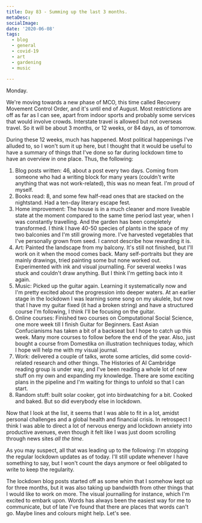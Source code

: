```yaml
---
title: Day 83 - Summing up the last 3 months.
metaDesc: 
socialImage:  
date: '2020-06-08'
tags:
  - blog
  - general
  - covid-19
  - art
  - gardening
  - music
  
---
```


Monday. 
 
We're moving towards a new phase of MCO, this time called Recovery Movement Control Order, and it's until end of August. Most restrictions are off as far as I can see, apart from indoor sports and probably some services that would involve crowds. Interstate travel is allowed but not overseas travel. So it will be about 3 months, or 12 weeks, or 84 days, as of tomorrow. 

During these 12 weeks, much has happened. Most political happenings I've alluded to, so I won't sum it up here, but I thought that it would be useful to have a summary of things that I've done so far during lockdown time to have an overview in one place. Thus, the following: 

1. Blog posts written: 46, about a post every two days. Coming from someone who had a writing block for many years (couldn't write anything that was not work-related), this was no mean feat. I'm proud of myself. 
2. Books read: 8, and some few half-read ones that are stacked on the nightstand. Had a ten-day literary escape fest.  
3. Home improvement: The house is in a much cleaner and more liveable state at the moment compared to the same time period last year, when I was constantly travelling. And the garden has been completely transformed. I think I have 40-50 species of plants in the space of my two balconies and I'm still growing more. I've harvested vegetables that I've personally grown from seed. I cannot describe how rewarding it is.   
4. Art: Painted the landscape from my balcony. It's still not finished, but I'll work on it when the mood comes back. Many self-portraits but they are mainly drawings, tried painting some but none worked out. Experimented with ink and visual journalling. For several weeks I was stuck and couldn't draw anything. But I think I'm getting back into it again.    
5. Music: Picked up the guitar again. Learning it systematically now and I'm pretty excited about the progression into deeper waters. At an earlier stage in the lockdown I was learning some song on my ukulele, but now that I have my guitar fixed (it had a broken string) and have a structured course I'm following, I think I'll be focusing on the guitar.  
6. Online courses: Finished two courses on Computational Social Science, one more week till I finish Guitar for Beginners. East Asian Confucianisms has taken a bit of a backseat but I hope to catch up this week. Many more courses to follow before the end of the year. Also, just bought a course from Domestika on illustration techniques today, which I hope will help me with my visual journal. 
7. Work: delivered a couple of talks, wrote some articles, did some covid-related research and other things. The Histories of AI Cambridge reading group is under way, and I've been reading a whole lot of new stuff on my own and expanding my knowledge. There are some exciting plans in the pipeline and I'm waiting for things to unfold so that I can start.   
8. Random stuff: built solar cooker, got into birdwatching for a bit. Cooked and baked. But so did everybody else in lockdown.

Now that I look at the list, it seems that I was able to fit in a lot, amidst personal challenges and a global health and financial crisis. In retrospect I think I was able to direct a lot of nervous energy and lockdown anxiety into productive avenues, even though it felt like I was just doom scrolling through news sites *all the time*. 

As you may suspect, all that was leading up to the following: I'm stopping the regular lockdown updates as of today. I'll still update whenever I have something to say, but I won't count the days anymore or feel obligated to write to keep the regularity. 

The lockdown blog posts started off as some whim that I somehow kept up for three months, but it was also taking up bandwidth from other things that I would like to work on more. The visual journalling for instance, which I'm excited to embark upon. Words has always been the easiest way for me to communicate, but of late I've found that there are places that words can't go. Maybe lines and colours might help. Let's see.  